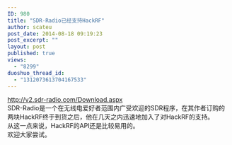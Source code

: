 ```yaml
---
ID: 980
title: "SDR-Radio已经支持HackRF"
author: scateu
post_date: 2014-08-18 09:19:23
post_excerpt: ""
layout: post
published: true
views:
  - "8299"
duoshuo_thread_id:
  - "1312073613704167533"
---
```

<div><a href="http://v2.sdr-radio.com/Download.aspx">http://v2.sdr-radio.com/Download.aspx</a></div>
<div></div>
<div>SDR-Radio是一个在无线电爱好者范围内广受欢迎的SDR程序，在其作者订购的两块HackRF终于到货之后，他在几天之内迅速地加入了对HackRF的支持。</div>
<div>从这一点来说，HackRF的API还是比较易用的。</div>
<div></div>
<div>欢迎大家尝试。</div>
<div></div>
<div></div>
